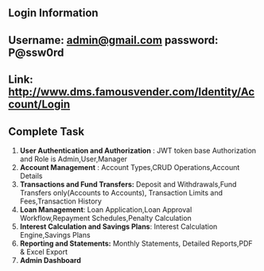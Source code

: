 Login Information
------------------------------
Username: admin@gmail.com
password: P@ssw0rd
------------------------------
Link: http://www.dms.famousvender.com/Identity/Account/Login
------------------------------
Complete Task
------------------------------
1. **User Authentication and Authorization** : JWT token base Authorization and Role is Admin,User,Manager
2. **Account Management** : Account Types,CRUD Operations,Account Details
3. **Transactions and Fund Transfers:** Deposit and Withdrawals,Fund Transfers only(Accounts to Accounts), Transaction Limits and Fees,Transaction History
4. **Loan Management**: Loan Application,Loan Approval Workflow,Repayment Schedules,Penalty Calculation
5. **Interest Calculation and Savings Plans**: Interest Calculation Engine,Savings Plans
6. **Reporting and Statements:** Monthly Statements, Detailed Reports,PDF & Excel Export
7. **Admin Dashboard**
